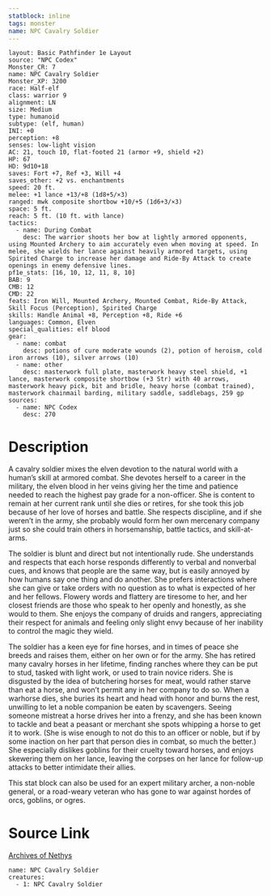 ```yaml
---
statblock: inline
tags: monster
name: NPC Cavalry Soldier
---
```

```statblock
layout: Basic Pathfinder 1e Layout
source: "NPC Codex"
Monster_CR: 7
name: NPC Cavalry Soldier
Monster_XP: 3200
race: Half-elf
class: warrior 9
alignment: LN
size: Medium
type: humanoid
subtype: (elf, human)
INI: +0
perception: +8
senses: low-light vision
AC: 21, touch 10, flat-footed 21 (armor +9, shield +2)
HP: 67
HD: 9d10+18
saves: Fort +7, Ref +3, Will +4
saves_other: +2 vs. enchantments
speed: 20 ft.
melee: +1 lance +13/+8 (1d8+5/×3)
ranged: mwk composite shortbow +10/+5 (1d6+3/×3)
space: 5 ft.
reach: 5 ft. (10 ft. with lance)
tactics:
  - name: During Combat
    desc: The warrior shoots her bow at lightly armored opponents, using Mounted Archery to aim accurately even when moving at speed. In melee, she wields her lance against heavily armored targets, using Spirited Charge to increase her damage and Ride-By Attack to create openings in enemy defensive lines.
pf1e_stats: [16, 10, 12, 11, 8, 10]
BAB: 9
CMB: 12
CMD: 22
feats: Iron Will, Mounted Archery, Mounted Combat, Ride-By Attack, Skill Focus (Perception), Spirited Charge
skills: Handle Animal +8, Perception +8, Ride +6
languages: Common, Elven
special_qualities: elf blood
gear:
  - name: combat
    desc: potions of cure moderate wounds (2), potion of heroism, cold iron arrows (10), silver arrows (10)
  - name: other
    desc: masterwork full plate, masterwork heavy steel shield, +1 lance, masterwork composite shortbow (+3 Str) with 40 arrows, masterwork heavy pick, bit and bridle, heavy horse (combat trained), masterwork chainmail barding, military saddle, saddlebags, 259 gp
sources:
  - name: NPC Codex
    desc: 270
```
# Description
A cavalry soldier mixes the elven devotion to the natural world with a human’s skill at armored combat. She devotes herself to a career in the military, the elven blood in her veins giving her the time and patience needed to reach the highest pay grade for a non-officer. She is content to remain at her current rank until she dies or retires, for she took this job because of her love of horses and battle. She respects discipline, and if she weren’t in the army, she probably would form her own mercenary company just so she could train others in horsemanship, battle tactics, and skill-at-arms.

The soldier is blunt and direct but not intentionally rude. She understands and respects that each horse responds differently to verbal and nonverbal cues, and knows that people are the same way, but is easily annoyed by how humans say one thing and do another. She prefers interactions where she can give or take orders with no question as to what is expected of her and her fellows. Flowery words and flattery are tiresome to her, and her closest friends are those who speak to her openly and honestly, as she would to them. She enjoys the company of druids and rangers, appreciating their respect for animals and feeling only slight envy because of her inability to control the magic they wield.

The soldier has a keen eye for fine horses, and in times of peace she breeds and raises them, either on her own or for the army. She has retired many cavalry horses in her lifetime, finding ranches where they can be put to stud, tasked with light work, or used to train novice riders. She is disgusted by the idea of butchering horses for meat, would rather starve than eat a horse, and won’t permit any in her company to do so. When a warhorse dies, she buries its heart and head with honor and burns the rest, unwilling to let a noble companion be eaten by scavengers. Seeing someone mistreat a horse drives her into a frenzy, and she has been known to tackle and beat a peasant or merchant she spots whipping a horse to get it to work. (She is wise enough to not do this to an officer or noble, but if by some inaction on her part that person dies in combat, so much the better.) She especially dislikes goblins for their cruelty toward horses, and enjoys skewering them on her lance, leaving the corpses on her lance for follow-up attacks to better intimidate their allies.

This stat block can also be used for an expert military archer, a non-noble general, or a road-weary veteran who has gone to war against hordes of orcs, goblins, or ogres.
# Source Link
[Archives of Nethys](https://aonprd.com/NPCDisplay.aspx?ItemName=Cavalry%20Soldier)
```encounter-table
name: NPC Cavalry Soldier
creatures:
  - 1: NPC Cavalry Soldier
```
